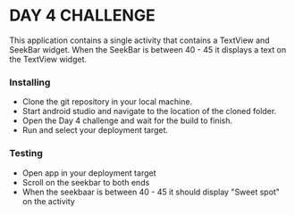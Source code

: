 # DAY 4 CHALLENGE
This application contains a single activity that contains a TextView and SeekBar widget.
When the SeekBar is between 40 - 45 it displays a text on the TextView widget.

### Installing
- Clone the git repository in your local machine.
- Start android studio and navigate to the location of the cloned folder.
- Open the Day 4 challenge and wait for the build to finish.
- Run and select your deployment target.

### Testing
- Open app in your deployment target
- Scroll on the seekbar to both ends
- When the seekbaar is between 40 - 45 it should display "Sweet spot" on the activity